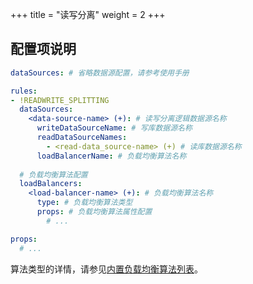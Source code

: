 +++
title = "读写分离"
weight = 2
+++

## 配置项说明

```yaml
dataSources: # 省略数据源配置，请参考使用手册

rules:
- !READWRITE_SPLITTING
  dataSources:
    <data-source-name> (+): # 读写分离逻辑数据源名称
      writeDataSourceName: # 写库数据源名称
      readDataSourceNames: 
        - <read-data_source-name> (+) # 读库数据源名称
      loadBalancerName: # 负载均衡算法名称
  
  # 负载均衡算法配置
  loadBalancers:
    <load-balancer-name> (+): # 负载均衡算法名称
      type: # 负载均衡算法类型
      props: # 负载均衡算法属性配置
        # ...

props:
  # ...
```

算法类型的详情，请参见[内置负载均衡算法列表](/cn/user-manual/shardingsphere-jdbc/configuration/built-in-algorithm/load-balance)。
